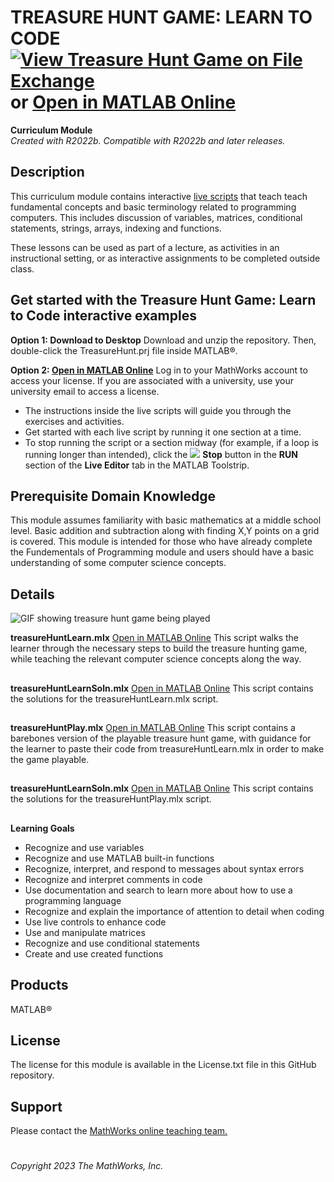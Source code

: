 # TREASURE HUNT GAME: LEARN TO CODE [![View Treasure Hunt Game on File Exchange](https://www.mathworks.com/matlabcentral/images/matlab-file-exchange.svg)](https://www.mathworks.com/matlabcentral/fileexchange/123265-treasure-hunt) or [Open in MATLAB Online](https://matlab.mathworks.com/open/github/v1?repo=MathWorks-Teaching-Resources/Treasure-Hunt&project=TreasureHunt.prj)

**Curriculum Module**  
_Created with R2022b. Compatible with R2022b and later releases._ 

## Description ##
This curriculum module contains interactive [live scripts](https://www.mathworks.com/products/matlab/live-editor.html) that teach teach fundamental concepts and basic terminology related to programming computers. This includes discussion of variables, matrices, conditional statements, strings, arrays, indexing and functions. 

These lessons can be used as part of a lecture, as activities in an instructional setting, or as interactive assignments to be completed outside class.

## Get started with the Treasure Hunt Game: Learn to Code interactive examples ##

**Option 1: Download to Desktop** Download and unzip the repository. Then, double-click the TreasureHunt.prj file inside MATLAB&reg;. 

**Option 2: [Open in MATLAB Online](https://matlab.mathworks.com/open/github/v1?repo=MathWorks-Teaching-Resources/Treasure-Hunt&project=TreasureHunt.prj)** Log in to your MathWorks account to access your license. If you are associated with a university, use your university email to access a license.

- The instructions inside the live scripts will guide you through the exercises and activities. 
- Get started with each live script by running it one section at a time. 
- To stop running the script or a section midway (for example, if a loop is running longer than intended), click the <img src="https://user-images.githubusercontent.com/88841524/182219991-17ef7bf9-369b-4463-8de6-9e440ca3bc9b.png"> **Stop** button in the **RUN** section of the **Live Editor** tab in the MATLAB Toolstrip.

## Prerequisite Domain Knowledge ##
This module assumes familiarity with basic mathematics at a middle school level. Basic addition and subtraction along with finding X,Y points on a grid is covered. This module is intended for those who have already complete the Fundementals of Programming module and users should have a basic understanding of some computer science concepts.

## Details ##

![GIF showing treasure hunt game being played](https://user-images.githubusercontent.com/113918546/212431378-1ffe41e1-06f7-4d57-adf3-b6d600c12b7d.gif)

**treasureHuntLearn.mlx** [Open in MATLAB Online](https://matlab.mathworks.com/open/github/v1?repo=MathWorks-Teaching-Resources/Treasure-Hunt&project=TreasureHunt.prj&file=treasureHuntLearn.mlx)
This script walks the learner through the necessary steps to build the treasure hunting game, while teaching the relevant computer science concepts along the way.

## ##

**treasureHuntLearnSoln.mlx** [Open in MATLAB Online](https://matlab.mathworks.com/open/github/v1?repo=MathWorks-Teaching-Resources/Treasure-Hunt&project=TreasureHunt.prj&file=treasureHuntLearnSoln.mlx)
This script contains the solutions for the treasureHuntLearn.mlx script.

## ##

**treasureHuntPlay.mlx** [Open in MATLAB Online](https://matlab.mathworks.com/open/github/v1?repo=MathWorks-Teaching-Resources/Treasure-Hunt&project=TreasureHunt.prj&file=treasureHuntPlay.mlx)
This script contains a barebones version of the playable treasure hunt game, with guidance for the learner to paste their code from treasureHuntLearn.mlx in order to make the game playable.

## ##

**treasureHuntLearnSoln.mlx** [Open in MATLAB Online](https://matlab.mathworks.com/open/github/v1?repo=MathWorks-Teaching-Resources/Treasure-Hunt&project=TreasureHunt.prj&file=treasureHuntPlaySoln.mlx)
This script contains the solutions for the treasureHuntPlay.mlx script.

## ##

**Learning Goals**
- Recognize and use variables
- Recognize and use MATLAB built-in functions
- Recognize, interpret, and respond to messages about syntax errors
- Recognize and interpret comments in code
- Use documentation and search to learn more about how to use a programming language
- Recognize and explain the importance of attention to detail when coding
- Use live controls to enhance code
- Use and manipulate matrices
- Recognize and use conditional statements
- Create and use created functions

## Products ##
MATLAB&reg;

## License ##
The license for this module is available in the License.txt file in this GitHub repository.

## Support ##
Please contact the <a href="mailto:onlineteaching@mathworks.com">MathWorks online teaching team.</a>

# #
_Copyright 2023 The MathWorks, Inc._
